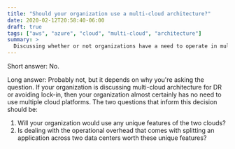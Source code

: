 ```yaml
---
title: "Should your organization use a multi-cloud architecture?"
date: 2020-02-12T20:58:40-06:00
draft: true
tags: ["aws", "azure", "cloud", "multi-cloud", "architecture"]
summary: >
  Discussing whether or not organizations have a need to operate in multiple clouds at once.
---
```


Short answer: No.

Long answer: Probably not, but it depends on why you're asking the question.  If your organization is discussing multi-cloud architecture for DR or avoiding lock-in, then your organization almost certainly has no need to use multiple cloud platforms.  The two questions that inform this decision should be:
1. Will your organization would use any unique features of the two clouds?
2. Is dealing with the operational overhead that comes with splitting an application across two data centers worth these unique features?
